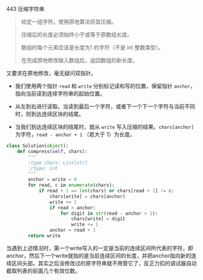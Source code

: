 443 压缩字符串

> 给定一组字符，使用原地算法将其压缩。
>
> 压缩后的长度必须始终小于或等于原数组长度。
>
> 数组的每个元素应该是长度为1 的字符（不是 int 整数类型）。
>
> 在完成原地修改输入数组后，返回数组的新长度。
>

又要求在原地修改，毫无疑问双指针。

- 我们使用两个指针 `read` 和 `write` 分别标记读和写的位置，保留指针 `anchor`，指向当前读到连续字符串的起始位置。

- 从左到右进行读取。当读到最后一个字符，或者下一个下一个字符与当前不同时，则到达连续区块的结尾。
- 当我们到达连续区块的结尾时，就从 `write` 写入压缩的结果。`chars[anchor]` 为字符，`read - anchor + 1` （若大于 1）为长度。

```python
class Solution(object):
    def compress(self, chars):
        """
        :type chars: List[str]
        :rtype: int
        """
        anchor = write = 0
        for read, c in enumerate(chars):
            if read + 1 == len(chars) or chars[read + 1] != c:
                chars[write] = chars[anchor]
                write += 1
                if read > anchor:
                    for digit in str(read - anchor + 1):
                        chars[write] = digit
                        write += 1
                anchor = read + 1
        return write
```

当遇到上述情况时，第一个write写入的一定是当前的连续区间所代表的字符，即anchor，然后下一个write就指的是当前连续区间的长度，并把anchor指向新的连续区间头部。其实之后没修改过的原字符串就不用管它了，反正力扣的调试器自动截取列表的前面几个有效位数。